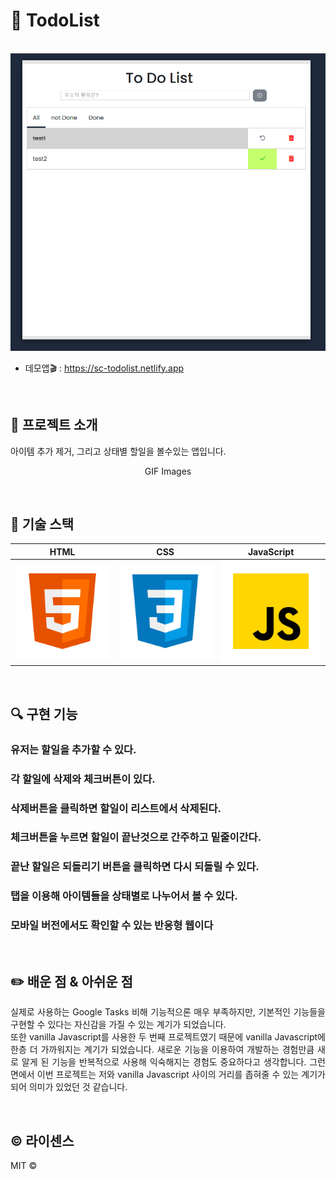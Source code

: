 # 🚩 TodoList
<p align="center">
  <br>
  <img src="/ReadMe_images/todolist.PNG">
  <br>
</p>

* 데모앱🎬 : https://sc-todolist.netlify.app
<br>

  
## 📌 프로젝트 소개

<p align="justify">
아이템 추가 제거, 그리고 상태별 할일을 볼수있는 앱입니다.
</p>

<p align="center">
GIF Images
</p>

<br>

## 🔨 기술 스택

|    HTML    |     CSS    |  JavaScript  |
| :--------: | :--------: |   :------:   |
|   ![html]  |   ![css]   |    ![js]     |

<br>

## 🔍 구현 기능

### 유저는 할일을 추가할 수 있다.
### 각 할일에 삭제와 체크버튼이 있다.
### 삭제버튼을 클릭하면 할일이 리스트에서 삭제된다.
### 체크버튼을 누르면 할일이 끝난것으로 간주하고 밑줄이간다.
### 끝난 할일은 되돌리기 버튼을 클릭하면 다시 되돌릴 수 있다.
### 탭을 이용해 아이템들을 상태별로 나누어서 볼 수 있다.
### 모바일 버전에서도 확인할 수 있는 반응형 웹이다

<br>

## ✏️ 배운 점 & 아쉬운 점

<p align="justify">
실제로 사용하는 Google Tasks 비해 기능적으론 매우 부족하지만, 기본적인 기능들을 구현할 수 있다는 자신감을 가질 수 있는 계기가 되었습니다.<br/>
또한 vanilla Javascript를 사용한 두 번째 프로젝트였기 때문에 vanilla Javascript에 한층 더 가까워지는 계기가 되었습니다.
새로운 기능을 이용하여 개발하는 경험만큼 새로 알게 된 기능을 반복적으로 사용해 익숙해지는 경험도 중요하다고 생각합니다.
그런 면에서 이번 프로젝트는 저와 vanilla Javascript 사이의 거리를 좁혀줄 수 있는 계기가 되어 의미가 있었던 것 같습니다.
</p>

<br>

## ©️ 라이센스

MIT &copy;

<!-- Stack Icon Refernces -->

[html]: /ReadMe_images/html.svg
[css]: /ReadMe_images/css.svg
[js]: /ReadMe_images/javascript.svg

